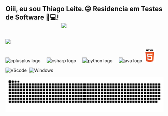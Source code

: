 ## Oiii, eu sou Thiago Leite.😜 Residencia em Testes de Software 🚀💻!

<img align="right" width="325px" height="auto" style="margin-top:-20px" 
src="https://github.com/Leitetc/Leitetc/assets/147214226/22d36a59-d957-448b-9b41-ca6f893c3505">


<br> <!--  quebras de linha para mover o texto para baixo -->


![](https://github-readme-stats.vercel.app/api/top-langs/?username=Thiagorestic36&theme=radical&hide_border=false&include_all_commits=false&count_private=false&layout=compact)


<div align="left">

  <img src="https://cdn.jsdelivr.net/gh/devicons/devicon/icons/cplusplus/cplusplus-original.svg" height="40" alt="cplusplus logo"  />
  <img width="12" />
  <img src="https://cdn.jsdelivr.net/gh/devicons/devicon/icons/csharp/csharp-original.svg" height="40" alt="csharp logo"  />
  <img width="12" />
  <img src="https://cdn.jsdelivr.net/gh/devicons/devicon/icons/python/python-original.svg" height="40" alt="python logo"  />
  <img width="12" />
  <img src="https://cdn.jsdelivr.net/gh/devicons/devicon/icons/java/java-original.svg" height="40" alt="java logo"  />
  <img src="https://raw.githubusercontent.com/devicons/devicon/master/icons/html5/html5-original-wordmark.svg" alt="html5" width="40" height="40"/> 
  
</div>

![VScode](https://img.shields.io/badge/vscode-4285F4?style=for-the-badge&logo=vscode&logoColor=white)&nbsp;
![Windows](https://img.shields.io/badge/Windows-E95420?style=for-the-badge&logo=windows&logoColor=white)&nbsp;

  
</div>

<img src="https://raw.githubusercontent.com/ishandutta2007/snk/output-svg-only/github-contribution-grid-snake.svg" alt="e" style="max-width: 100%;">

